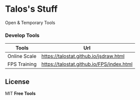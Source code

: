 # Talos's Stuff

Open & Temporary Tools

### Develop Tools

| Tools | Url |
| ------ | ------ |
| Online Scale | https://talostat.github.io/jsdraw.html |
| FPS Training | https://talostat.github.io/FPS/index.html |

## License
MIT
**Free Tools**
